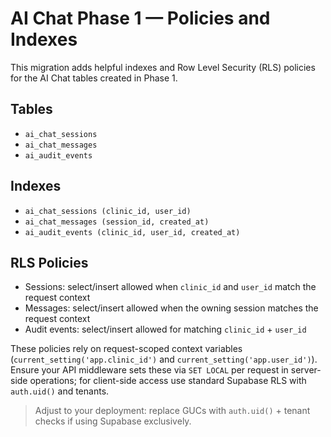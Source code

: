 # AI Chat Phase 1 — Policies and Indexes

This migration adds helpful indexes and Row Level Security (RLS) policies for the AI Chat tables created in Phase 1.

## Tables

- `ai_chat_sessions`
- `ai_chat_messages`
- `ai_audit_events`

## Indexes

- `ai_chat_sessions (clinic_id, user_id)`
- `ai_chat_messages (session_id, created_at)`
- `ai_audit_events (clinic_id, user_id, created_at)`

## RLS Policies

- Sessions: select/insert allowed when `clinic_id` and `user_id` match the request context
- Messages: select/insert allowed when the owning session matches the request context
- Audit events: select/insert allowed for matching `clinic_id` + `user_id`

These policies rely on request-scoped context variables (`current_setting('app.clinic_id')` and `current_setting('app.user_id')`). Ensure your API middleware sets these via `SET LOCAL` per request in server-side operations; for client-side access use standard Supabase RLS with `auth.uid()` and tenants.

> Adjust to your deployment: replace GUCs with `auth.uid()` + tenant checks if using Supabase exclusively.
